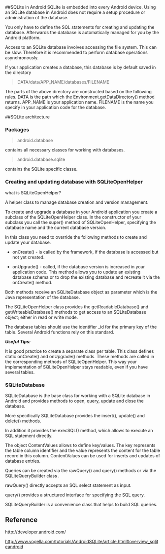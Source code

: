 ##SQLite in Android
SQLite is embedded into every Android device. Using an SQLite database in Android does not require a setup procedure or administration of the database.

You only have to define the SQL statements for creating and updating the database. Afterwards the database is automatically managed for you by the Android platform.

Access to an SQLite database involves accessing the file system. This can be slow. Therefore it is recommended to perform database operations asynchronously.

If your application creates a database, this database is by default saved in the directory
>DATA/data/APP_NAME/databases/FILENAME

The parts of the above directory are constructed based on the following rules. DATA is the path which the Environment.getDataDirectory() method returns. APP_NAME is your application name. FILENAME is the name you specify in your application code for the database.

##SQLite architecture
### Packages

>android.database

 contains all necessary classes for working with databases.

>android.database.sqlite

 contains the SQLite specific classe.

### Creating and updating database with SQLiteOpenHelper
what is SQLiteOpenHelper? 

A helper class to manage database creation and version management.

To create and upgrade a database in your Android application you create a subclass of the SQLiteOpenHelper class. In the constructor of your subclass you call the super() method of SQLiteOpenHelper, specifying the database name and the current database version.

In this class you need to override the following methods to create and update your database.

* onCreate() - is called by the framework, if the database is accessed but not yet created.

* onUpgrade() - called, if the database version is increased in your application code. This method allows you to update an existing database schema or to drop the existing database and recreate it via the onCreate() method.

Both methods receive an SQLiteDatabase object as parameter which is the Java representation of the database.

The SQLiteOpenHelper class provides the getReadableDatabase() and getWriteableDatabase() methods to get access to an SQLiteDatabase object; either in read or write mode.

The database tables should use the identifier _id for the primary key of the table. Several Android functions rely on this standard.

_**Useful Tips:**_

It is good practice to create a separate class per table. This class defines static onCreate() and onUpgrade() methods. These methods are called in the corresponding methods of SQLiteOpenHelper. This way your implementation of SQLiteOpenHelper stays readable, even if you have several tables.

### SQLiteDatabase
SQLiteDatabase is the base class for working with a SQLite database in Android and provides methods to open, query, update and close the database.

More specifically SQLiteDatabase provides the insert(), update() and delete() methods.

In addition it provides the execSQL() method, which allows to execute an SQL statement directly.

The object ContentValues allows to define key/values. The key represents the table column identifier and the value represents the content for the table record in this column. ContentValues can be used for inserts and updates of database entries.

Queries can be created via the rawQuery() and query() methods or via the SQLiteQueryBuilder class .

rawQuery() directly accepts an SQL select statement as input.

query() provides a structured interface for specifying the SQL query.

SQLiteQueryBuilder is a convenience class that helps to build SQL queries.















## Reference 
http://developer.android.com/

http://www.vogella.com/tutorials/AndroidSQLite/article.html#overview_sqliteandroid